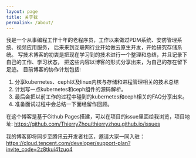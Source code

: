```yaml
---
layout: page
title: 关于我
permalink: /about/
---
```

  我是一个从事编程工作十年的老程序员，工作以来做过PDM系统、安防管理系统、视频应用服务，
后来来到互联网行业开始做云原生开发，开始研究存储系统。
  写技术博客的初衷是把现在学习到的技术进行一个整理和总结，并且记录下自己的工作、学习状态，
把这些内容以博客的形式分享出来，为自己的存在留下足迹。
  目前博客的协作计划包括:
1. 分享kubernetes、ceph以及linux内核与存储和进程管理相关的技术总结
2. 计划写一点kubernetes和ceph组件的源码解析。
3. 最后会把以前工作的过程中碰到的kubernetes和ceph相关的FAQ分享出来。
4. 准备面试过程中会总结一下面经留作回顾。

在这个博客是基于Github Pages搭建，可以在项目的issue里面给我浏览，项目地址: https://github.com/ThierryZhou/thierryzhou.github.io/issues

我的博客即将同步至腾讯云开发者社区，邀请大家一同入驻：https://cloud.tencent.com/developer/support-plan?invite_code=2z8tkui41zuo4